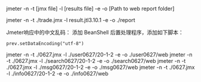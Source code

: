  jmeter -n -t [jmx file] -l [results file] -e -o [Path to web report folder]

jmeter -n -t ./trade.jmx -l result.jtl3.10.1  -e -o ./report


Jmeter响应中的中文乱码：
添加 BeanShell 后置处理程序，添加如下脚本：
```
prev.setDataEncoding("utf-8")
```


jmeter -n -t ./0627.jmx -l ./user0627/20-1-2  -e -o ./user0627/web
jmeter -n -t ./0627.jmx -l ./search0627/20-1-2  -e -o ./search0627/web
jmeter -n -t ./0627.jmx -l ./msg0627/20-1-2  -e -o ./msg0627/web
jmeter -n -t ./0627.jmx -l ./info0627/20-1-2  -e -o ./info0627/web